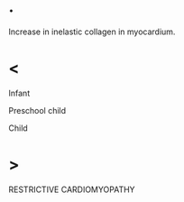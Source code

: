 # .

Increase in inelastic collagen in myocardium.

# <

Infant

Preschool child

Child

# >

RESTRICTIVE CARDIOMYOPATHY
